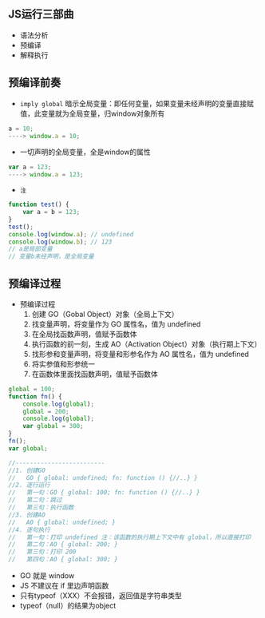 ##  JS运行三部曲
- 语法分析
- 预编译
- 解释执行

##  预编译前奏
- `imply global` 暗示全局变量：即任何变量，如果变量未经声明的变量直接赋值，此变量就为全局变量，归window对象所有

```javascript
a = 10;
----> window.a = 10;
```

- 一切声明的全局变量，全是window的属性

```javascript
var a = 123;
----> window.a = 123;
```

- `注`

```javascript
function test() {
	var a = b = 123;
}
test();
console.log(window.a); // undefined
console.log(window.b); // 123
// a是局部变量
// 变量b未经声明，是全局变量
```

##  预编译过程
- 预编译过程
  1. 创建 GO（Gobal Object）对象（全局上下文）
  2. 找变量声明，将变量作为 GO 属性名，值为 undefined
  3. 在全局找函数声明，值赋予函数体
  4. 执行函数的前一刻，生成 AO（Activation Object）对象（执行期上下文）
  5. 找形参和变量声明，将变量和形参名作为 AO 属性名，值为 undefined
  6. 将实参值和形参统一
  7. 在函数体里面找函数声明，值赋予函数体

```javascript
global = 100;
function fn() {
	console.log(global);
	global = 200;
	console.log(global);
	var global = 300;
}
fn();
var global;

//-------------------------
//1. 创建GO
//   GO { global: undefined; fn: function () {//..} }
//2. 逐行运行
//   第一句：GO { global: 100; fn: function () {//..} }
//   第二句：跳过
//   第三句：执行函数
//3. 创建AO
//   AO { global: undefined; }
//4. 逐句执行
//   第一句：打印 undefined 注：该函数的执行期上下文中有 global，所以直接打印
//   第二句：AO { global: 200; }
//   第三句：打印 200
//   第四句：AO { global: 300; }
```

- GO 就是 window
- JS 不建议在 if 里边声明函数
- 只有typeof（XXX）不会报错，返回值是字符串类型
- typeof（null）的结果为object